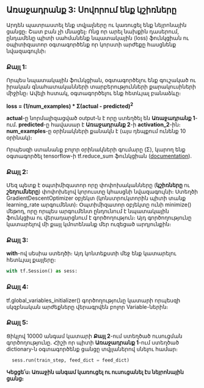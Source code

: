 ## Առաջադրանք 3: Սովորում ենք կշիռները

Արդեն պատրաստել ենք տվյալները ու կառուցել ենք նեյրոնային ցանցը։ Շատ բան չի մնացել։ Ոնց որ արել նախքին դասերում, ընդամենը պիտի սահմանենք նպատակային (loss) ֆունկցիան ու օպիտիզատոր օգտագործենք որ կորստի արժեքը հասցնենք նվազագույնի։

### Քայլ 1:
Որպես նպատակային ֆունկցիան, օգտագործելու ենք գուշակած ու իրական գնահատականների տարբերությունների քարակուսիների միջինը։ Ավելի հստակ, օգտագործելու ենք հետևյալ բանաձևը։

**loss = (1/num_examples) * Σ(actual - predicted)<sup>2</sup>**

**actual**-ը նորմալիզացված output-ն է որը ստեղծել են **Առաջադրանք 1**-ում. **predicted**-ը հավասար է **Առաջադրանք 2**-ի **activation_2**-ին։ **num_examples**-ը օրինակների քանակն է (այս դեպքում ունենք 10 օրինակ)։

Որպեսզի ստանանք բոլոր օրինակների գումարը (Σ), կարող ենք օգտագործել tensorflow-ի tf.reduce_sum ֆունկցիան ([documentation](https://www.tensorflow.org/api_docs/python/tf/reduce_sum)).

### Քայլ 2:
Մեզ պետք է օպտիմիզատոր որը փոփոխականները (**կշիռները** ու **շեղումները**) փոփոխելով կորուստը կհասցնի նվազագույնի։ Ստեղծի GradientDescentOptimizer օբյեկտ (կոնստրուկտորին պիտի տանք learning_rate արգումենտ)։ Օպտիմիզատոր օբյեկտը ունի minimize() մեթոդ, որը որպես արգումենտ ընդունում է նպատակային ֆունկցիա ու վերադարցնում է գործողություն։ Այդ գործողությունը կատարելով մի քայլ կմոտենանք մեր ուզեցած արդյունքին։

### Քայլ 3:
**with**-ով սեսիա ստեղծի։ Այդ կոնտեքստի մեջ ենք կատարելու հետևյալ քայլերը։

```python
with tf.Session() as sess:
```

### Քայլ 4:
tf.global_variables_initializer() գործողությունը կատարի որպեսզի սկզբնական արժեքները վերագրվեն բոլոր Variable-ներին։

### Քայլ 5:
Ցիկլով 10000 անգամ կատարի **Քայլ 2**-ում ստեղծած ուսուցման գործողությունը. Հիշի որ պիտի **Առաջադրանք 1**-ում ստեղծած dictionary-ն օգտագործենք ցանցը տվյլաներով սնելու համար։

```python
  sess.run(train_step, feed_dict = feed_dict)
```

**Կեցցե՛ս։ Առաջին անգամ կառուցել ու ուսուցանել էս նեյրոնային ցանց։**
